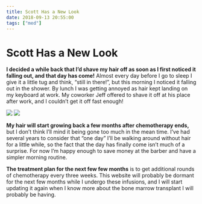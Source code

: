 ```yaml
---
title: Scott Has a New Look
date: 2018-09-13 20:55:00
tags: ["med"]
---
```


# Scott Has a New Look

**I decided a while back that I’d shave my hair off as soon as I first noticed it falling out, and that day has come!** Almost every day before I go to sleep I give it a little tug and think, “still in there!”, but this morning I noticed it falling out in the shower. By lunch I was getting annoyed as hair kept landing on my keyboard at work. My coworker Jeff offered to shave it off at his place after work, and I couldn’t get it off fast enough!

<div class="text-center img-border img-small">

[![](https://swharden.com/static/2018/09/13/DSC_0006_lzn_thumb.jpg)](https://swharden.com/static/2018/09/13/DSC_0006_lzn.jpg)
[![](https://swharden.com/static/2018/09/13/DSC_0115_lzn3_thumb.jpg)](https://swharden.com/static/2018/09/13/DSC_0115_lzn3.jpg)

</div>

**My hair will start growing back a few months after chemotherapy ends,** but I don’t think I’ll mind it being gone too much in the mean time. I’ve had several years to consider that “one day” I’ll be walking around without hair for a little while, so the fact that the day has finally come isn’t much of a surprise. For now I’m happy enough to save money at the barber and have a simpler morning routine.

**The treatment plan for the next few few months** is to get additional rounds of chemotherapy every three weeks. This website will probably be dormant for the next few months while I undergo these infusions, and I will start updating it again when I know more about the bone marrow transplant I will probably be having.